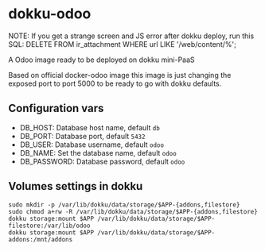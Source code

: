 dokku-odoo
==========

NOTE: If you get a strange screen and JS error after dokku deploy, run this SQL:
DELETE FROM ir_attachment WHERE url LIKE '/web/content/%';

A Odoo image ready to be deployed on dokku mini-PaaS

Based on official docker-odoo image this image is just changing the exposed port to port 5000 to be ready to go with dokku defaults.

Configuration vars
-------------------
 - DB_HOST: Database host name, default `db`
 - DB_PORT: Database port, default `5432`
 - DB_USER: Database username, default `odoo`
 - DB_NAME: Set the database name, default `odoo`
 - DB_PASSWORD: Database password, default `odoo`


Volumes settings in dokku
-------------------------

    sudo mkdir -p /var/lib/dokku/data/storage/$APP-{addons,filestore}
    sudo chmod a+rw -R /var/lib/dokku/data/storage/$APP-{addons,filestore}
    dokku storage:mount $APP /var/lib/dokku/data/storage/$APP-filestore:/var/lib/odoo
    dokku storage:mount $APP /var/lib/dokku/data/storage/$APP-addons:/mnt/addons
